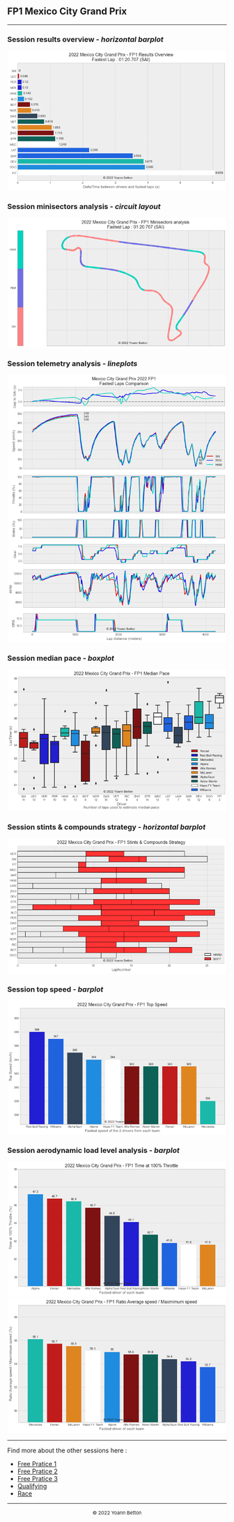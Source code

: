 ## FP1 Mexico City Grand Prix

---

### Session results overview - *horizontal barplot*

<img src="/output/2022-10-30_Mexico_City_Grand_Prix/fp1_results_overview_white.png?raw=true"/>

### Session minisectors analysis - *circuit layout*

<img src="/output/2022-10-30_Mexico_City_Grand_Prix/fp1_minisectors_analysis_white.png?raw=true"/>

### Session telemetry analysis - *lineplots*

<img src="/output/2022-10-30_Mexico_City_Grand_Prix/fp1_telemetry_analysis_white.png?raw=true"/>

### Session median pace - *boxplot*

<img src="/output/2022-10-30_Mexico_City_Grand_Prix/fp1_median_pace_white.png?raw=true"/>

### Session stints & compounds strategy - *horizontal barplot*

<img src="/output/2022-10-30_Mexico_City_Grand_Prix/fp1_stints_compounds_stategy_white.png?raw=true"/>

### Session top speed - *barplot*

<img src="/output/2022-10-30_Mexico_City_Grand_Prix/topspeed_fp1_white.png?raw=true"/>

### Session aerodynamic load level analysis - *barplot*

<img src="/output/2022-10-30_Mexico_City_Grand_Prix/fp1_maximum_throttle_white.png?raw=true"/>

<img src="/output/2022-10-30_Mexico_City_Grand_Prix/fp1_speed_ratio_white.png?raw=true"/>


--- 

Find more about the other sessions here :
  - [Free Pratice 1](/page/FP1/2022-10-30_Mexico_City_Grand_Prix)  
  - [Free Pratice 2](/page/FP2/2022-10-30_Mexico_City_Grand_Prix) 
  - [Free Pratice 3](/page/FP3/2022-10-30_Mexico_City_Grand_Prix)
  - [Qualifying](/page/Qualifying/2022-10-30_Mexico_City_Grand_Prix) 
  - [Race](/page/Race/2022-10-30_Mexico_City_Grand_Prix)

---

<div style="text-align: center">
  <p style="font-size:11px">&copy; 2022 Yoann Betton</p>
</div>

<!-- ---

<p style="font-size:11px">Page generated from <a href="https://github.com/yoannbtn/yoannbtn.github.io">github.com/yoannbtn</a>.</p> -->